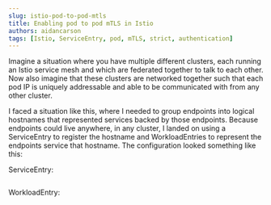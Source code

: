 ```yaml
---
slug: istio-pod-to-pod-mtls
title: Enabling pod to pod mTLS in Istio
authors: aidancarson
tags: [Istio, ServiceEntry, pod, mTLS, strict, authentication]
---
```


Imagine a situation where you have multiple different clusters, each running
an Istio service mesh and which are federated together to talk to each other.
Now also imagine that these clusters are networked together such that each
pod IP is uniquely addressable and able to be communicated with from any other
cluster.

I faced a situation like this, where I needed to group endpoints into logical
hostnames that represented services backed by those endpoints. Because endpoints
could live anywhere, in any cluster, I landed on using a ServiceEntry to register
the hostname and WorkloadEntries to represent the endpoints service that hostname.
The configuration looked something like this:

ServiceEntry:
```yaml

```
WorkloadEntry:
```

```

```yaml
```

